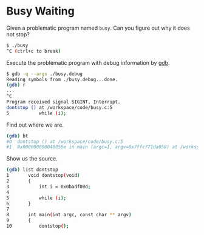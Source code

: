 # Busy Waiting

Given a problematic program named `busy`. Can you figure out why it does not stop?

```bash
$ ./busy
^C (ctrl+c to break)
```

Execute the problematic program with debug information by [gdb](https://man7.org/linux/man-pages/man1/gdb.1.html).

```bash
$ gdb -q --args ./busy.debug
Reading symbols from ./busy.debug...done.
(gdb) r
...
^C
Program received signal SIGINT, Interrupt.
dontstop () at /workspace/code/busy.c:5
5           while (i);
```

Find out where we are.

```bash
(gdb) bt
#0  dontstop () at /workspace/code/busy.c:5
#1  0x000000000040056e in main (argc=1, argv=0x7ffc771da058) at /workspace/code/busy.c:10
```

Show us the source.

```bash
(gdb) list dontstop
1       void dontstop(void)
2       {
3           int i = 0x0badf00d;
4
5           while (i);
6       }
7
8       int main(int argc, const char ** argv)
9       {
10          dontstop();
```
